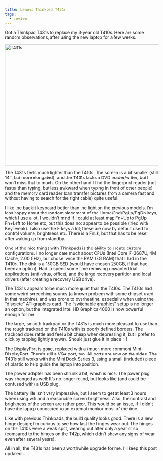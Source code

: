 ```yaml
---
title: Lenovo Thinkpad T431s
tags:
  - review
---
```

Got a Thinkpad T431s to replace my 3-year old T410s. Here are some random observations, after using the new laptop for a few weeks.

<!--more-->

[<img src="http://eric.jain.name/wp-content/uploads/2013/07/T431s.jpg" alt="T431s" width="600" height="399" class="alignnone size-full wp-image-180" />](http://eric.jain.name/wp-content/uploads/2013/07/T431s.jpg)

The T431s feels much lighter than the T410s. The screen is a bit smaller (still 14&#8243;, but more elongated), and the T431s lacks a DVD reader/writer, but I won&#8217;t miss that to much. On the other hand I find the fingerprint reader (not faster than typing, but less awkward when typing in front of other people) and the memory card reader (can transfer pictures from a camera fast and without having to search for the right cable) quite useful.

I like the backlit keyboard better than the light on the previous models. I&#8217;m less happy about the random placement of the Home/End/PgUp/PgDn keys, which I use a lot. I wouldn&#8217;t mind if I could at least map Fn+Up to PgUp, Fn+Left to Home etc, but this does not appear to be possible (tried with KeyTweak). I also use the F keys a lot; these are now by default used to control volume, brightness etc. There is a FnLk, but that has to be reset after waking up from standby.

One of the nice things with Thinkpads is the ability to create custom configurations. I no longer care much about CPUs (Intel Core i7-3687U, 4M Cache, 2.00 GHz), but chose twice the RAM (8G RAM) that I had in the T410s. The disk is a 180GB SSD (would have chosen 250GB, if that had been an option). Had to spend some time removing unwanted trial applications (anti-virus, office), and the large recovery partition and local drivers (after creating a recovery USB drive).

The T431s appears to be much more quiet than the T410s. The T410s had some weird screeching sounds (a known problem with some chipset used in that machine), and was prone to overheating, especially when using the &#8220;discrete&#8221; ATI graphics card. The &#8220;switchable graphics&#8221; setup is no longer an option, but the integrated Intel HD Graphics 4000 is now powerful enough for me.

The large, smooth trackpad on the T431s is much more pleasant to use than the rough trackpad on the T410s with its poorly defined borders. The trackpad does rattle and feel a bit cheap when depressing it, but I prefer to click by tapping lightly anyway. Should just glue it in place :-)

The DisplayPort is gone, replaced with a (much more common) Mini-DisplayPort. There&#8217;s still a VGA port, too. All ports are now on the sides. The T431s still works with the Mini Dock Series 3, using a small (included) piece of plastic to help guide the laptop into position.

The power adapter has been shrunk a bit, which is nice. The power plug was changed as well: It&#8217;s no longer round, but looks like (and could be confused with) a USB plug.

The battery life isn&#8217;t very impressive, but I seem to get at least 3 hours when using wifi and a reasonable screen brightness. Also, the contrast and brightness of the screen are rather poor. This would be an issue, if I didn&#8217;t have the laptop connected to an external monitor most of the time.

Like with previous Thinkpads, the build quality looks good. There is a new hinge design; I&#8217;m curious to see how fast the hinges wear out. The hinges on the T410s were a weak spot, wearing out after only a year or so (compared to the hinges on the T42p, which didn&#8217;t show any signs of wear even after several years).

All in all, the T431s has been a worthwhile upgrade for me. I&#8217;ll keep this post updated&#8230;